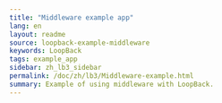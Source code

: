 ```yaml
---
title: "Middleware example app"
lang: en
layout: readme
source: loopback-example-middleware
keywords: LoopBack
tags: example_app
sidebar: zh_lb3_sidebar
permalink: /doc/zh/lb3/Middleware-example.html
summary: Example of using middleware with LoopBack.
---
```

